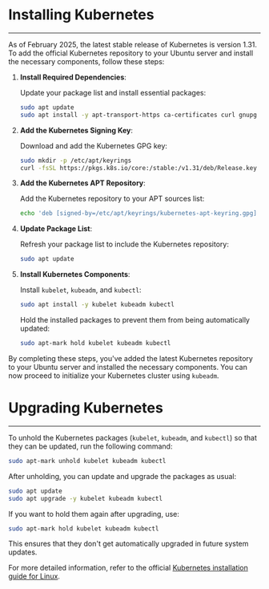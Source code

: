 # Installing Kubernetes

---
As of February 2025, the latest stable release of Kubernetes is version 1.31. To add the official Kubernetes repository to your Ubuntu server and install the necessary components, follow these steps:

1. **Install Required Dependencies**:

   Update your package list and install essential packages:

   ```bash
   sudo apt update
   sudo apt install -y apt-transport-https ca-certificates curl gnupg
   ```


2. **Add the Kubernetes Signing Key**:

   Download and add the Kubernetes GPG key:

   ```bash
   sudo mkdir -p /etc/apt/keyrings
   curl -fsSL https://pkgs.k8s.io/core:/stable:/v1.31/deb/Release.key | sudo gpg --dearmor -o /etc/apt/keyrings/kubernetes-apt-keyring.gpg
   ```


3. **Add the Kubernetes APT Repository**:

   Add the Kubernetes repository to your APT sources list:

   ```bash
   echo 'deb [signed-by=/etc/apt/keyrings/kubernetes-apt-keyring.gpg] https://pkgs.k8s.io/core:/stable:/v1.31/deb/ /' | sudo tee /etc/apt/sources.list.d/kubernetes.list
   ```


4. **Update Package List**:

   Refresh your package list to include the Kubernetes repository:

   ```bash
   sudo apt update
   ```


5. **Install Kubernetes Components**:

   Install `kubelet`, `kubeadm`, and `kubectl`:

   ```bash
   sudo apt install -y kubelet kubeadm kubectl
   ```   

   Hold the installed packages to prevent them from being automatically updated:

   ```bash
   sudo apt-mark hold kubelet kubeadm kubectl
   ```


By completing these steps, you've added the latest Kubernetes repository to your Ubuntu server and installed the necessary components. You can now proceed to initialize your Kubernetes cluster using `kubeadm`.



# Upgrading Kubernetes

---
To unhold the Kubernetes packages (`kubelet`, `kubeadm`, and `kubectl`) so that they can be updated, run the following command:

```bash
sudo apt-mark unhold kubelet kubeadm kubectl
```

After unholding, you can update and upgrade the packages as usual:

```bash
sudo apt update
sudo apt upgrade -y kubelet kubeadm kubectl
```

If you want to hold them again after upgrading, use:

```bash
sudo apt-mark hold kubelet kubeadm kubectl
```

This ensures that they don't get automatically upgraded in future system updates.

For more detailed information, refer to the official [Kubernetes installation guide for Linux](https://kubernetes.io/docs/tasks/tools/install-kubectl-linux/). 